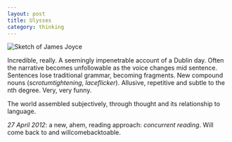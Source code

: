 ```yaml
---
layout: post
title: Ulysses
category: thinking
---
```


![Sketch of James Joyce](http://upload.wikimedia.org/wikipedia/commons/4/4f/Djuna_Barnes_-_Joyce.gif)

Incredible, really. A seemingly impenetrable account of a Dublin day. Often the narrative becomes unfollowable as the voice changes mid sentence. Sentences lose traditional grammar, becoming fragments. New compound nouns (_scrotumtightening_, _laceflicker_). Allusive, repetitive and subtle to the nth degree. Very, very funny.

The world assembled subjectively, through thought and its relationship to language.

_27 April 2012_: a new, ahem, reading approach: _concurrent reading_. Will come back to and willcomebacktoable.
